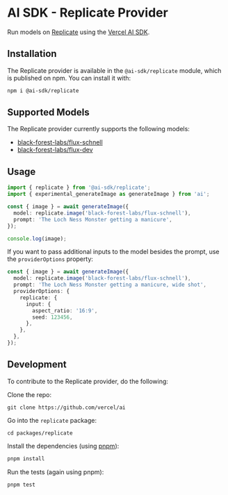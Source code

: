 # AI SDK - Replicate Provider

Run models on [Replicate](https://replicate.com) using the [Vercel AI SDK](https://sdk.vercel.ai/docs).

## Installation

The Replicate provider is available in the `@ai-sdk/replicate` module, which is published on npm. You can install it with:

```bash
npm i @ai-sdk/replicate
```

## Supported Models

The Replicate provider currently supports the following models:

- [black-forest-labs/flux-schnell](https://replicate.com/black-forest-labs/flux-schnell)
- [black-forest-labs/flux-dev](https://replicate.com/black-forest-labs/flux-dev)

## Usage

```ts
import { replicate } from '@ai-sdk/replicate';
import { experimental_generateImage as generateImage } from 'ai';

const { image } = await generateImage({
  model: replicate.image('black-forest-labs/flux-schnell'),
  prompt: 'The Loch Ness Monster getting a manicure',
});

console.log(image);
```

If you want to pass additional inputs to the model besides the prompt, use the `providerOptions` property:

```ts
const { image } = await generateImage({
  model: replicate.image('black-forest-labs/flux-schnell'),
  prompt: 'The Loch Ness Monster getting a manicure, wide shot',
  providerOptions: {
    replicate: {
      input: { 
        aspect_ratio: '16:9',
        seed: 123456,
      },
    },
  },
});
```

## Development

To contribute to the Replicate provider, do the following:

Clone the repo:

```
git clone https://github.com/vercel/ai
```

Go into the `replicate` package:

```
cd packages/replicate
```

Install the dependencies (using [pnpm](https://pnpm.io/)):

```bash
pnpm install
```

Run the tests (again using pnpm):

```bash
pnpm test
```
